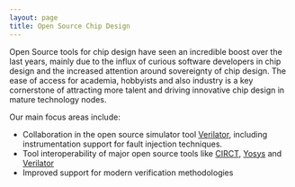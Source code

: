 ```yaml
---
layout: page
title: Open Source Chip Design
---
```


Open Source tools for chip design have seen an incredible boost over the last
years, mainly due to the influx of curious software developers in chip design
and the increased attention around sovereignty of chip design. The ease of
access for academia, hobbyists and also industry is a key cornerstone of
attracting more talent and driving innovative chip design in mature technology
nodes.

Our main focus areas include:

- Collaboration in the open source simulator tool
  [Verilator](https://verilator.org), including instrumentation support for
  fault injection techniques.
- Tool interoperability of major open source tools like
  [CIRCT](https://circt.llvm.org), [Yosys](https://yosys.org) and
  [Verilator](https://verilator.org)
- Improved support for modern verification methodologies